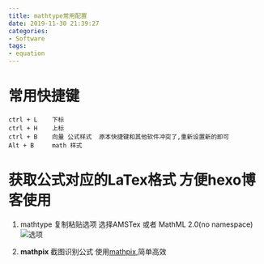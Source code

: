```yaml
---
title: mathtype常用配置
date: 2019-11-30 21:39:27
categories:
- Software
tags:
- equation
---
```


# 常用快捷键
    
    ctrl + L    下标
    ctrl + H    上标
    ctrl + B    向量 公式样式  原本快捷键和其他软件冲突了,重新设置新的即可
    Alt + B     math 样式
# 获取公式对应的LaTex格式 方便hexo博客使用
1. mathtype 复制粘贴选项 
    选择AMSTex 或者 MathML 2.0(no namespace)
    ![选项](mathtype.png)   

2. **mathpix** 截图识别公式
使用[mathpix](https://mathpix.com/),简单高效